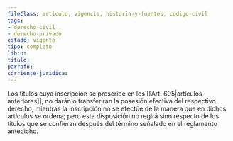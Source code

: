 ```yaml
---
fileClass: articulo, vigencia, historia-y-fuentes, codigo-civil
tags:
- derecho-civil
- derecho-privado
estado: vigente
tipo: completo
libro:
titulo:
parrafo:
corriente-juridica:
---
```

Los títulos cuya inscripción se prescribe en los [[Art. 695|artículos anteriores]], no darán o transferirán la posesión efectiva del respectivo derecho, mientras la inscripción no se efectúe de la manera que en dichos artículos se ordena; pero esta disposición no regirá sino respecto de los títulos que se confieran después del término señalado en el reglamento antedicho.